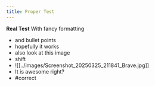 ```yaml
---
title: Proper Test
---
```

**Real Test**
With fancy formatting
- and bullet points
- hopefully it works
- also look at this image
 - shift
 - ![[../images/Screenshot_20250325_211841_Brave.jpg]]
- It is awesome right?
- #correct
